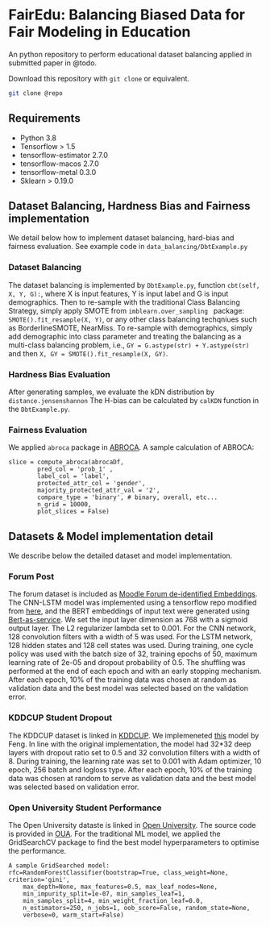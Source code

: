 # FairEdu: Balancing Biased Data for Fair Modeling in Education
An python repository to perform educational dataset balancing applied in submitted paper in @todo. 

Download this repository with `git clone` or equivalent.

```bash
git clone @repo
```

## Requirements  
* Python 3.8  
* Tensorflow > 1.5
* tensorflow-estimator 2.7.0
* tensorflow-macos 2.7.0
* tensorflow-metal 0.3.0
* Sklearn > 0.19.0  


## Dataset Balancing, Hardness Bias and Fairness implementation 
We detail below how to implement dataset balancing, hard-bias and fairness evaluation. See example code in ```data_balancing/DbtExample.py```

### Dataset Balancing
The dataset balancing is implemented by ```DbtExample.py```, function ```cbt(self, X, Y, G):```, where X is input features, Y is input label and G is input demographics. Then to re-sample with the traditional Class Balancing Strategy, simply apply SMOTE from ```imblearn.over_sampling ```  package: ``` SMOTE().fit_resample(X, Y) ```, or any other class balancing techqniues such as BorderlineSMOTE, NearMiss. To re-sample with demographics, simply add demographic into class parameter and treating the balancing as a multi-class balancing problem, i.e.,  ``` GY = G.astype(str) + Y.astype(str) ``` and then ``` X, GY = SMOTE().fit_resample(X, GY) ```.

### Hardness Bias Evaluation
After generating samples, we evaluate the kDN distribution by ``` distance.jensenshannon ```
The H-bias can be calculated by ``` calKDN ``` function in the ``` DbtExample.py ```.

<!-- and selected the lowest H-bias samples.  -->


### Fairness Evaluation 
We applied ``` abroca ``` package in [ABROCA](https://pypi.org/project/abroca/). A sample calculation of ABROCA: 
```
slice = compute_abroca(abrocaDf, 
        pred_col = 'prob_1' , 
        label_col = 'label', 
        protected_attr_col = 'gender',
        majority_protected_attr_val = '2',
        compare_type = 'binary', # binary, overall, etc...
        n_grid = 10000,
        plot_slices = False)
```



## Datasets & Model implementation detail
We describe below the detailed dataset and model implementation.

### Forum Post
The forum dataset is included as [Moodle Forum de-identified Embeddings](https://github.com/). The CNN-LSTM model was implemented using a tensorflow repo modified from [here](https://github.com/zackhy/TextClassification), and the BERT embeddings of input text were generated using [Bert-as-service](https://github.com/hanxiao/bert-as-service). We set the input layer dimension as 768 with a sigmoid output layer. The L2 regularizer lambda set to 0.001. For the CNN network, 128 convolution filters with a width of 5 was used. For the LSTM network, 128 hidden states and 128 cell states was used. During training, one cycle policy was used with the batch size of 32, training epochs of 50, maximum learning rate of 2e-05 and dropout probability of 0.5. The shuffling was performed at the end of each epoch and with an early stopping mechanism. After each epoch, 10% of the training data was chosen at random as validation data and the best model was selected based on the validation error. 


<!-- ### Legal Assignment
The Caseote is included as [Legal Casenotes de-identified Embeddings](https://github.com/). we adopted the open-sourced huggingface[Legal BERT](https://huggingface.co/nlpaueb/legal-bert-base-uncased) model. We fine-tune BERT Legal by a broader hyper-parameter search space procedure proposed in Legal BERT, with batch size set to 8 without a fixed maximum epochs to avoid model under-fitting and apply early stopping based on validation loss. We adopted the same setting of low learning and high drop-out rate of 1e-5 and 0.2 respectively as it was shown to improve regularization. -->

### KDDCUP Student Dropout 
The KDDCUP dataset is linked in [KDDCUP](https://data-mining.philippe-fournier-viger.com/the-kddcup-2015-dataset-download-link/). We implemeneted [this](https://github.com/wzfhaha/dropout_prediction) model by Feng. In line with the original implementation, the model had 32*32 deep layers with dropout ratio set to 0.5 and 32 convolution filters with a width of 8. During training, the learning rate was set to 0.001 with Adam optimizer, 10 epoch, 256 batch and logloss type. After each epoch, 10% of the training data was chosen at random to serve as validation data and the best model was selected based on validation error.

### Open University Student Performance
The Open University dataste is linked in [Open University](https://analyse.kmi.open.ac.uk/open_dataset#description). The source code is provided in [OUA](https://github.com/gogoladzetedo/Open_University_Analytics). For the traditional ML model, we applied the GridSearchCV package to find the best model hyperparameters to optimise the performance. 
```
A sample GridSearched model: 
rfc=RandomForestClassifier(bootstrap=True, class_weight=None, criterion='gini',
    max_depth=None, max_features=0.5, max_leaf_nodes=None,
    min_impurity_split=1e-07, min_samples_leaf=1,
    min_samples_split=4, min_weight_fraction_leaf=0.0,
    n_estimators=250, n_jobs=1, oob_score=False, random_state=None,
    verbose=0, warm_start=False)
```

<!-- ### ADM STEM career
The ADM dataset is linked in [ADM STEM career prediction](https://sites.google.com/view/assistmentsdatamining/data-mining-competition-2017?authuser=0). We implemented this [model](https://github.com/ckyeungac/ADM2017). For the traditionla ML model, we applied the GridSearchCV package to find the best model hyperparameters to optimise the performance. 
```
A sample GridSearched model: 
lrc = LogisticRegression(C=4.281332398719396, class_weight=None, dual=False,
    fit_intercept=True, intercept_scaling=1, max_iter=100,
    n_jobs=1, penalty='l1', random_state=None,
    solver='liblinear', tol=0.0001, verbose=0, warm_start=False)
``` -->

